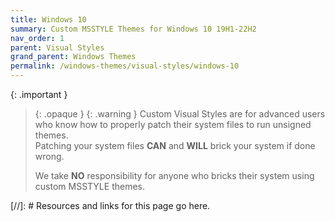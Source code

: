 ```yaml
---
title: Windows 10
summary: Custom MSSTYLE Themes for Windows 10 19H1-22H2
nav_order: 1
parent: Visual Styles
grand_parent: Windows Themes
permalink: /windows-themes/visual-styles/windows-10
---
```


{: .important }
> {: .opaque }
> {: .warning }
> Custom Visual Styles are for advanced users who know how to properly patch their system files to run unsigned themes.  
> Patching your system files **CAN** and **WILL** brick your system if done wrong.
>
> We take **NO** responsibility for anyone who bricks their system using custom MSSTYLE themes.

<!-- ////////////////////////////////////////////////////////////////////////////////////////////////////////////////////// -->

[//]: # Resources and links for this page go here.

<!-- ////////////////////////////////////////////////////////////////////////////////////////////////////////////////////// -->
